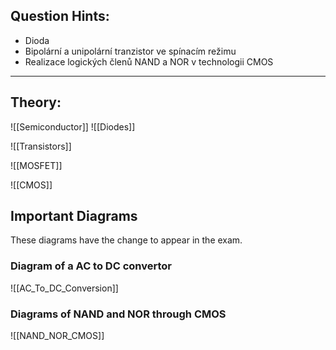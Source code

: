 ## Question Hints:
- Dioda
- Bipolární a unipolární tranzistor ve spínacím režimu
- Realizace logických členů NAND a NOR v technologii CMOS
---
## Theory:

![[Semiconductor]]
![[Diodes]]

![[Transistors]]

![[MOSFET]]

![[CMOS]]

## Important Diagrams
These diagrams have the change to appear in the exam.
### Diagram of a AC to DC convertor
![[AC_To_DC_Conversion]]
### Diagrams of NAND and NOR through CMOS
![[NAND_NOR_CMOS]]
